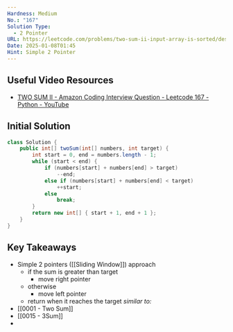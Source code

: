 ```yaml
---
Hardness: Medium
No.: "167"
Solution Type:
  - 2 Pointer
URL: https://leetcode.com/problems/two-sum-ii-input-array-is-sorted/description/
Date: 2025-01-08T01:45
Hint: Simple 2 Pointer
---
```


## Useful Video Resources
- [TWO SUM II - Amazon Coding Interview Question - Leetcode 167 - Python - YouTube](https://youtu.be/cQ1Oz4ckceM)
## Initial Solution

```Java fold
class Solution {
    public int[] twoSum(int[] numbers, int target) {
        int start = 0, end = numbers.length - 1;
        while (start < end) {
            if (numbers[start] + numbers[end] > target)
                --end;
            else if (numbers[start] + numbers[end] < target)
                ++start;
            else
                break;
        }
        return new int[] { start + 1, end + 1 };
    }
}
```

## Key Takeaways
- Simple 2 pointers ([[Sliding Window]]) approach
    - if the sum is greater than target
        - move right pointer
    - otherwise
        - move left pointer
    - return when it reaches the target
*similar to:* 
- [[0001 - Two Sum]]
- [[0015 - 3Sum]]
- 